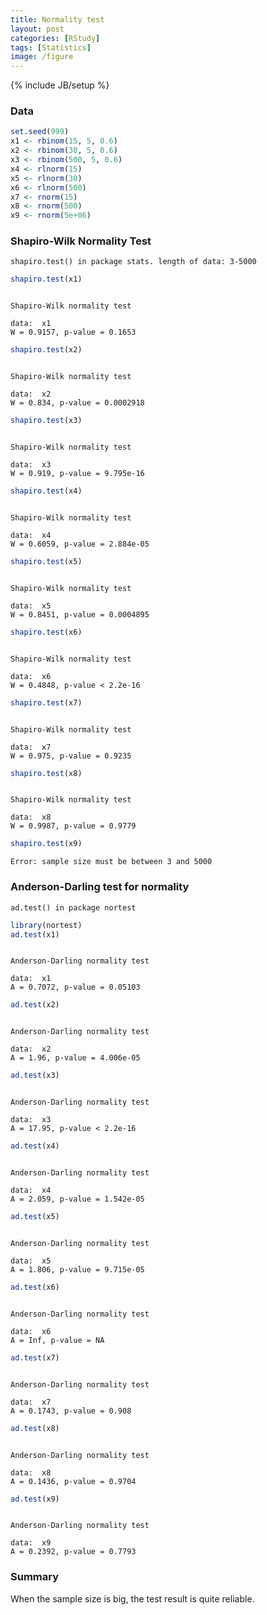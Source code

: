 ```yaml
---
title: Normality test
layout: post
categories: [RStudy]
tags: [Statistics]
image: /figure
---
```


{% include JB/setup %}

### Data


```r
set.seed(999)
x1 <- rbinom(15, 5, 0.6)
x2 <- rbinom(30, 5, 0.6)
x3 <- rbinom(500, 5, 0.6)
x4 <- rlnorm(15)
x5 <- rlnorm(30)
x6 <- rlnorm(500)
x7 <- rnorm(15)
x8 <- rnorm(500)
x9 <- rnorm(5e+06)
```


### Shapiro-Wilk Normality Test

```
shapiro.test() in package stats. length of data: 3-5000
```


```r
shapiro.test(x1)
```

```

Shapiro-Wilk normality test

data:  x1
W = 0.9157, p-value = 0.1653
```

```r
shapiro.test(x2)
```

```

Shapiro-Wilk normality test

data:  x2
W = 0.834, p-value = 0.0002918
```

```r
shapiro.test(x3)
```

```

Shapiro-Wilk normality test

data:  x3
W = 0.919, p-value = 9.795e-16
```

```r
shapiro.test(x4)
```

```

Shapiro-Wilk normality test

data:  x4
W = 0.6059, p-value = 2.884e-05
```

```r
shapiro.test(x5)
```

```

Shapiro-Wilk normality test

data:  x5
W = 0.8451, p-value = 0.0004895
```

```r
shapiro.test(x6)
```

```

Shapiro-Wilk normality test

data:  x6
W = 0.4848, p-value < 2.2e-16
```

```r
shapiro.test(x7)
```

```

Shapiro-Wilk normality test

data:  x7
W = 0.975, p-value = 0.9235
```

```r
shapiro.test(x8)
```

```

Shapiro-Wilk normality test

data:  x8
W = 0.9987, p-value = 0.9779
```

```r
shapiro.test(x9)
```

```
Error: sample size must be between 3 and 5000
```


### Anderson-Darling test for normality

```
ad.test() in package nortest
```


```r
library(nortest)
ad.test(x1)
```

```

Anderson-Darling normality test

data:  x1
A = 0.7072, p-value = 0.05103
```

```r
ad.test(x2)
```

```

Anderson-Darling normality test

data:  x2
A = 1.96, p-value = 4.006e-05
```

```r
ad.test(x3)
```

```

Anderson-Darling normality test

data:  x3
A = 17.95, p-value < 2.2e-16
```

```r
ad.test(x4)
```

```

Anderson-Darling normality test

data:  x4
A = 2.059, p-value = 1.542e-05
```

```r
ad.test(x5)
```

```

Anderson-Darling normality test

data:  x5
A = 1.806, p-value = 9.715e-05
```

```r
ad.test(x6)
```

```

Anderson-Darling normality test

data:  x6
A = Inf, p-value = NA
```

```r
ad.test(x7)
```

```

Anderson-Darling normality test

data:  x7
A = 0.1743, p-value = 0.908
```

```r
ad.test(x8)
```

```

Anderson-Darling normality test

data:  x8
A = 0.1436, p-value = 0.9704
```

```r
ad.test(x9)
```

```

Anderson-Darling normality test

data:  x9
A = 0.2392, p-value = 0.7793
```


### Summary

When the sample size is big, the test result is quite reliable.


